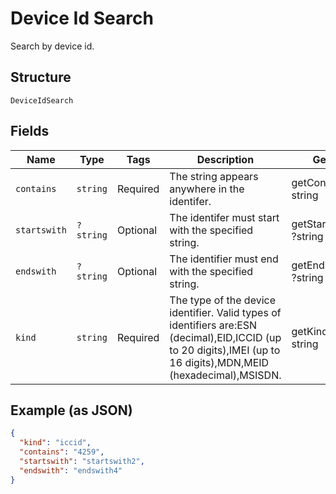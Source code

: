 
# Device Id Search

Search by device id.

## Structure

`DeviceIdSearch`

## Fields

| Name | Type | Tags | Description | Getter | Setter |
|  --- | --- | --- | --- | --- | --- |
| `contains` | `string` | Required | The string appears anywhere in the identifer. | getContains(): string | setContains(string contains): void |
| `startswith` | `?string` | Optional | The identifer must start with the specified string. | getStartswith(): ?string | setStartswith(?string startswith): void |
| `endswith` | `?string` | Optional | The identifier must end with the specified string. | getEndswith(): ?string | setEndswith(?string endswith): void |
| `kind` | `string` | Required | The type of the device identifier. Valid types of identifiers are:ESN (decimal),EID,ICCID (up to 20 digits),IMEI (up to 16 digits),MDN,MEID (hexadecimal),MSISDN. | getKind(): string | setKind(string kind): void |

## Example (as JSON)

```json
{
  "kind": "iccid",
  "contains": "4259",
  "startswith": "startswith2",
  "endswith": "endswith4"
}
```

